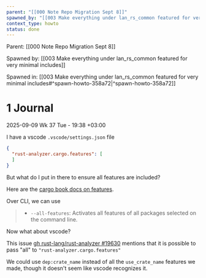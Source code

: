 ```yaml
---
parent: "[[000 Note Repo Migration Sept 8]]"
spawned_by: "[[003 Make everything under lan_rs_common featured for very minimal includes]]"
context_type: howto
status: done
---
```

Parent: [[000 Note Repo Migration Sept 8]]

Spawned by: [[003 Make everything under lan_rs_common featured for very minimal includes]]

Spawned in: [[003 Make everything under lan_rs_common featured for very minimal includes#^spawn-howto-358a72|^spawn-howto-358a72]]

# 1 Journal

2025-09-09 Wk 37 Tue - 19:38 +03:00

I have a vscode `.vscode/settings.json` file

```json
{
  "rust-analyzer.cargo.features": [
  ]
}
```

But what do I put in there to ensure all features are included?

Here are the [cargo book docs on features](https://doc.rust-lang.org/cargo/reference/features.html).

Over CLI, we can use

> - `--all-features`: Activates all features of all packages selected on the command line.

Now what about vscode?

This issue [gh rust-lang/rust-analyzer #19630](https://github.com/rust-lang/rust-analyzer/issues/19630) mentions that it is possible to pass "all" to `"rust-analyzer.cargo.features"`

We could use `dep:crate_name` instead of all the `use_crate_name` features we made, though it doesn't seem like vscode recognizes it.